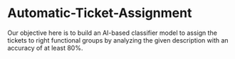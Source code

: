 # Automatic-Ticket-Assignment
Our objective here is to build an AI-based classifier model to assign the tickets to right functional groups by analyzing the given description with an accuracy of at least 80%.
